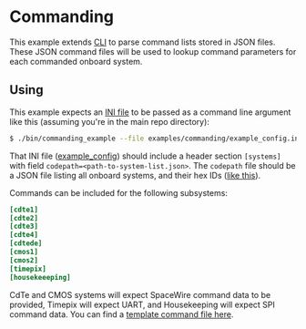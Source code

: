 # Commanding

This example extends [CLI](../CLI/README.md) to parse command lists stored in JSON files. These JSON command files will be used to lookup command parameters for each commanded onboard system.

## Using

This example expects an [INI file](example_config.ini) to be passed as a command line argument like this (assuming you're in the main repo directory):

```bash
$ ./bin/commanding_example --file examples/commanding/example_config.ini
```

That INI file ([example_config](example_config.ini)) should include a header section `[systems]` with field `codepath=<path-to-system-list.json>`. The `codepath` file should be a JSON file listing all onboard systems, and their hex IDs ([like this](../../foxsi4-commands/all_systems.json)). 

Commands can be included for the following subsystems:
```INI
[cdte1]
[cdte2]
[cdte3]
[cdte4]
[cdtede]
[cmos1]
[cmos2]
[timepix]
[housekeeeping]
```

CdTe and CMOS systems will expect SpaceWire command data to be provided, Timepix will expect UART, and Housekeeping will expect SPI command data. You can find a [template command file here](../../foxsi4-commands/commands.json).
